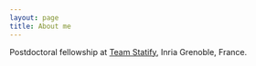 ```yaml
---
layout: page
title: About me
---
```


Postdoctoral fellowship at <a href="https://www.inria.fr/fr/statify">Team Statify</a>, Inria Grenoble, France.


